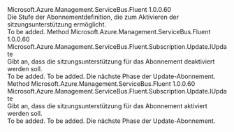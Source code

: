 <Type Name="IWithSession" FullName="Microsoft.Azure.Management.ServiceBus.Fluent.Subscription.Update.IWithSession">
  <TypeSignature Language="C#" Value="public interface IWithSession" />
  <TypeSignature Language="ILAsm" Value=".class public interface auto ansi abstract IWithSession" />
  <TypeSignature Language="DocId" Value="T:Microsoft.Azure.Management.ServiceBus.Fluent.Subscription.Update.IWithSession" />
  <TypeSignature Language="VB.NET" Value="Public Interface IWithSession" />
  <TypeSignature Language="F#" Value="type IWithSession = interface" />
  <AssemblyInfo>
    <AssemblyName>Microsoft.Azure.Management.ServiceBus.Fluent</AssemblyName>
    <AssemblyVersion>1.0.0.60</AssemblyVersion>
  </AssemblyInfo>
  <Interfaces />
  <Docs>
    <summary>
            Die Stufe der Abonnementdefinition, die zum Aktivieren der sitzungsunterstützung ermöglicht.
            </summary>
    <remarks>To be added.</remarks>
  </Docs>
  <Members>
    <Member MemberName="WithoutSession">
      <MemberSignature Language="C#" Value="public Microsoft.Azure.Management.ServiceBus.Fluent.Subscription.Update.IUpdate WithoutSession ();" />
      <MemberSignature Language="ILAsm" Value=".method public hidebysig newslot virtual instance class Microsoft.Azure.Management.ServiceBus.Fluent.Subscription.Update.IUpdate WithoutSession() cil managed" />
      <MemberSignature Language="DocId" Value="M:Microsoft.Azure.Management.ServiceBus.Fluent.Subscription.Update.IWithSession.WithoutSession" />
      <MemberSignature Language="VB.NET" Value="Public Function WithoutSession () As IUpdate" />
      <MemberSignature Language="F#" Value="abstract member WithoutSession : unit -&gt; Microsoft.Azure.Management.ServiceBus.Fluent.Subscription.Update.IUpdate" Usage="iWithSession.WithoutSession " />
      <MemberType>Method</MemberType>
      <AssemblyInfo>
        <AssemblyName>Microsoft.Azure.Management.ServiceBus.Fluent</AssemblyName>
        <AssemblyVersion>1.0.0.60</AssemblyVersion>
      </AssemblyInfo>
      <ReturnValue>
        <ReturnType>Microsoft.Azure.Management.ServiceBus.Fluent.Subscription.Update.IUpdate</ReturnType>
      </ReturnValue>
      <Parameters />
      <Docs>
        <summary>
            Gibt an, dass die sitzungsunterstützung für das Abonnement deaktiviert werden soll.
            </summary>
        <returns>To be added.</returns>
        <remarks>To be added.</remarks>
        <return>Die nächste Phase der Update-Abonnement.</return>
      </Docs>
    </Member>
    <Member MemberName="WithSession">
      <MemberSignature Language="C#" Value="public Microsoft.Azure.Management.ServiceBus.Fluent.Subscription.Update.IUpdate WithSession ();" />
      <MemberSignature Language="ILAsm" Value=".method public hidebysig newslot virtual instance class Microsoft.Azure.Management.ServiceBus.Fluent.Subscription.Update.IUpdate WithSession() cil managed" />
      <MemberSignature Language="DocId" Value="M:Microsoft.Azure.Management.ServiceBus.Fluent.Subscription.Update.IWithSession.WithSession" />
      <MemberSignature Language="VB.NET" Value="Public Function WithSession () As IUpdate" />
      <MemberSignature Language="F#" Value="abstract member WithSession : unit -&gt; Microsoft.Azure.Management.ServiceBus.Fluent.Subscription.Update.IUpdate" Usage="iWithSession.WithSession " />
      <MemberType>Method</MemberType>
      <AssemblyInfo>
        <AssemblyName>Microsoft.Azure.Management.ServiceBus.Fluent</AssemblyName>
        <AssemblyVersion>1.0.0.60</AssemblyVersion>
      </AssemblyInfo>
      <ReturnValue>
        <ReturnType>Microsoft.Azure.Management.ServiceBus.Fluent.Subscription.Update.IUpdate</ReturnType>
      </ReturnValue>
      <Parameters />
      <Docs>
        <summary>
            Gibt an, dass die sitzungsunterstützung für das Abonnement aktiviert werden soll.
            </summary>
        <returns>To be added.</returns>
        <remarks>To be added.</remarks>
        <return>Die nächste Phase der Update-Abonnement.</return>
      </Docs>
    </Member>
  </Members>
</Type>